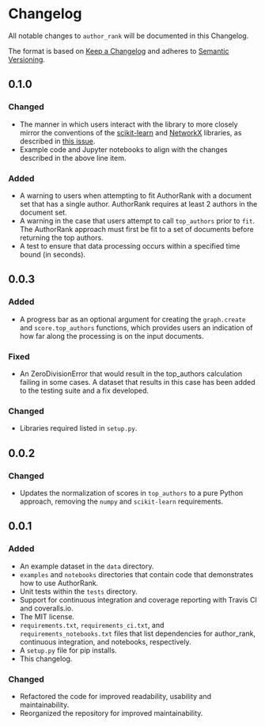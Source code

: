 # Changelog
All notable changes to `author_rank` will be documented in this Changelog.

The format is based on [Keep a Changelog](http://keepachangelog.com/en/1.0.0/) 
and adheres to [Semantic Versioning](http://semver.org/spec/v2.0.0.html).

## 0.1.0

### Changed 
- The manner in which users interact with the library to more
closely mirror the conventions of the [scikit-learn](https://scikit-learn.org/) 
and [NetworkX](https://networkx.github.io/) libraries, as described in 
[this issue](https://github.com/adidier17/AuthorRank/issues/10). 
- Example code and Jupyter notebooks to align with the changes 
described in the above line item. 

### Added 
- A warning to users when attempting to fit AuthorRank with a 
document set that has a single author. AuthorRank requires at 
least 2 authors in the document set. 
- A warning in the case that users attempt to call `top_authors` 
prior to `fit`. The AuthorRank approach must first be fit 
to a set of documents before returning the top authors.
- A test to ensure that data processing occurs within a specified 
time bound (in seconds). 

## 0.0.3

### Added

- A progress bar as an optional argument for creating the `graph.create` 
and `score.top_authors` functions, which provides users an indication of 
how far along the processing is on the input documents. 

### Fixed 
- An ZeroDivisionError that would result in the top_authors calculation 
failing in some cases. A dataset that results in this case has been 
added to the testing suite and a fix developed.

### Changed 
- Libraries required listed in `setup.py`. 

## 0.0.2

### Changed 

- Updates the normalization of scores in `top_authors` to a pure Python 
approach, removing the `numpy` and `scikit-learn` requirements. 

## 0.0.1

### Added
- An example dataset in the `data` directory.
- `examples` and `notebooks` directories that contain code that 
demonstrates how to use AuthorRank.
- Unit tests within the `tests` directory. 
- Support for continuous integration and coverage reporting with Travis CI 
and coveralls.io. 
- The MIT license.
- `requirements.txt`, `requirements_ci.txt`, and `requirements_notebooks.txt` 
files that list dependencies for author_rank, continuous integration, and
notebooks, respectively.
- A `setup.py` file for pip installs. 
- This changelog.

### Changed
- Refactored the code for improved readability, usability and maintainability. 
- Reorganized the repository for improved maintainability.

